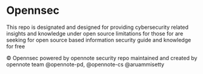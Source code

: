 # Opennsec 

This repo is designated and designed for providing cybersecurity related insights and knowledge under open source limitations for those for are seeking for open source based information security guide and knowledge for free

© Opennsec powered by opennote security repo maintained and created by opennote team @opennote-pd, @opennote-cs @aruammisetty
